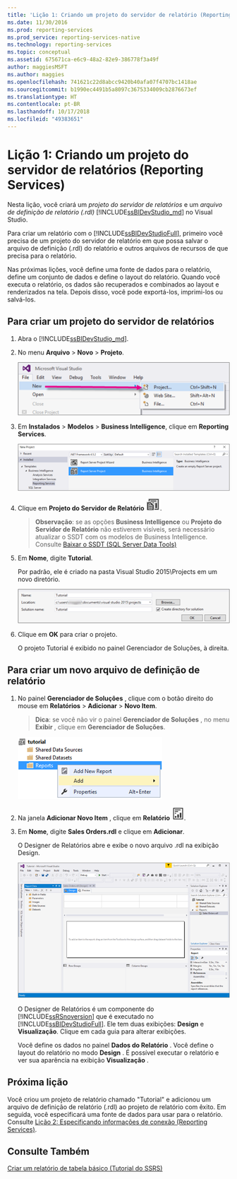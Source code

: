 ```yaml
---
title: 'Lição 1: Criando um projeto do servidor de relatório (Reporting Services) | Microsoft Docs'
ms.date: 11/30/2016
ms.prod: reporting-services
ms.prod_service: reporting-services-native
ms.technology: reporting-services
ms.topic: conceptual
ms.assetid: 675671ca-e6c9-48a2-82e9-386778f3a49f
author: maggiesMSFT
ms.author: maggies
ms.openlocfilehash: 741621c22d8abcc9420b40afa07f4707bc1418ae
ms.sourcegitcommit: b1990ec4491b5a8097c3675334009cb2876673ef
ms.translationtype: HT
ms.contentlocale: pt-BR
ms.lasthandoff: 10/17/2018
ms.locfileid: "49383651"
---
```

# <a name="lesson-1-creating-a-report-server-project-reporting-services"></a>Lição 1: Criando um projeto do servidor de relatórios (Reporting Services)

Nesta lição, você criará um *projeto do servidor de relatórios* e um *arquivo de definição de relatório (.rdl)* [!INCLUDE[ssBIDevStudio_md](../includes/ssbidevstudio-md.md)] no Visual Studio. 

Para criar um relatório com o [!INCLUDE[ssBIDevStudioFull](../includes/ssbidevstudiofull-md.md)], primeiro você precisa de um projeto do servidor de relatório em que possa salvar o arquivo de definição (.rdl) do relatório e outros arquivos de recursos de que precisa para o relatório. 

Nas próximas lições, você define uma fonte de dados para o relatório, define um conjunto de dados e define o layout do relatório. Quando você executa o relatório, os dados são recuperados e combinados ao layout e renderizados na tela. Depois disso, você pode exportá-los, imprimi-los ou salvá-los.  
  
  
  
## <a name="to-create-a-report-server-project"></a>Para criar um projeto do servidor de relatórios  
  
1.  Abra o [!INCLUDE[ssBIDevStudio_md](../includes/ssbidevstudio-md.md)].  
  
2.  No menu **Arquivo** > **Novo** > **Projeto**.  

    ![ssrs-ssdt-file-01-new-project](../reporting-services/media/ssrs-ssdt-file-01-new-project.png)
  
3.  Em **Instalados** > **Modelos** > **Business Intelligence**, clique em **Reporting Services**.

    ![ssrs-ssdt-01-new-rs-project](../reporting-services/media/ssrs-ssdt-01-new-rs-project.png)

5. Clique em **Projeto do Servidor de Relatório** ![ssrs_ssdt_report_server_project](../reporting-services/media/ssrs-ssdt-report-server-project.png). 

   >**Observação**: se as opções **Business Intelligence** ou **Projeto do Servidor de Relatório** não estiverem visíveis, será necessário atualizar o SSDT com os modelos de Business Intelligence. Consulte [Baixar o SSDT (SQL Server Data Tools)](../ssdt/download-sql-server-data-tools-ssdt.md)  
  
5.  Em **Nome**, digite **Tutorial**.  

    Por padrão, ele é criado na pasta Visual Studio 2015\Projects em um novo diretório.
    
    ![ssrs-ssdt-01-solution-location](../reporting-services/media/ssrs-ssdt-01-solution-location.png)
  
6.  Clique em **OK** para criar o projeto.  
  
    O projeto Tutorial é exibido no painel Gerenciador de Soluções, à direita.  
  
## <a name="to-create-a-new-report-definition-file"></a>Para criar um novo arquivo de definição de relatório  
  
1.  No painel **Gerenciador de Soluções** , clique com o botão direito do mouse em **Relatórios** > **Adicionar** > **Novo Item**. 

    >**Dica**: se você não vir o painel **Gerenciador de Soluções** , no menu **Exibir** , clique em **Gerenciador de Soluções**. 

    ![ssrs_ssdt_add_report](../reporting-services/media/ssrs-ssdt-add-report.png)
  
2.  Na janela **Adicionar Novo Item** , clique em **Relatório** ![ssrs_ssdt_report](../reporting-services/media/ssrs-ssdt-report.png).  
  
3.  Em **Nome**, digite **Sales Orders.rdl** e clique em **Adicionar**.  
  
    O Designer de Relatórios abre e exibe o novo arquivo .rdl na exibição Design.  
    
    ![ssrs-ssdt-01-new-report-designer](../reporting-services/media/ssrs-ssdt-01-new-report-designer.png)
  
     O Designer de Relatórios é um componente do [!INCLUDE[ssRSnoversion](../includes/ssrsnoversion-md.md)] que é executado no [!INCLUDE[ssBIDevStudioFull](../includes/ssbidevstudiofull-md.md)]. Ele tem duas exibições: **Design** e **Visualização**. Clique em cada guia para alterar exibições.  
  
    Você define os dados no painel **Dados do Relatório** . Você define o layout do relatório no modo **Design** . É possível executar o relatório e ver sua aparência na exibição **Visualização** .  
  
## <a name="next-lesson"></a>Próxima lição  
Você criou um projeto de relatório chamado "Tutorial" e adicionou um arquivo de definição de relatório (.rdl) ao projeto de relatório com êxito. Em seguida, você especificará uma fonte de dados para usar para o relatório. Consulte [Lição 2: Especificando informações de conexão &#40;Reporting Services&#41;](../reporting-services/lesson-2-specifying-connection-information-reporting-services.md).  
  
## <a name="see-also"></a>Consulte Também  
[Criar um relatório de tabela básico &#40;Tutorial do SSRS&#41;](../reporting-services/create-a-basic-table-report-ssrs-tutorial.md)  
  


